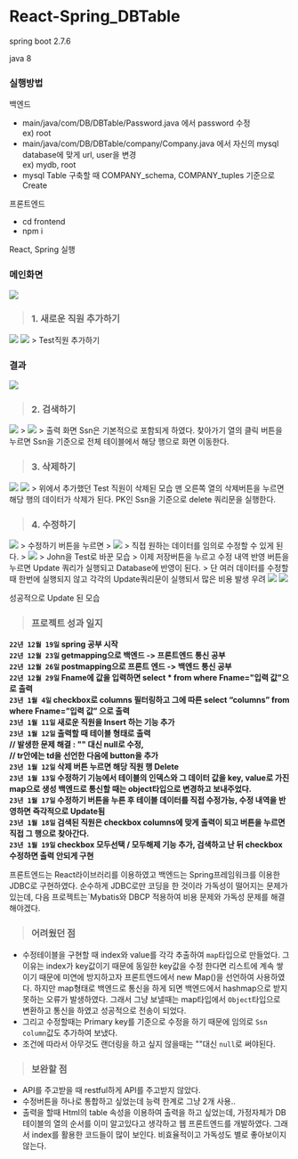 # React-Spring_DBTable

spring boot 2.7.6

java 8

### 실행방법
백엔드
- main/java/com/DB/DBTable/Password.java 에서 password 수정  
  ex) root
- main/java/com/DB/DBTable/company/Company.java 에서 자신의 mysql database에 맞게 url, user을 변경    
  ex) mydb, root
- mysql Table 구축할 때 COMPANY_schema, COMPANY_tuples 기준으로 Create

프론트엔드
- cd frontend
- npm i

React, Spring 실행

### 메인화면
<img src="https://velog.velcdn.com/images/opop8834/post/7b587e85-cea0-41d7-9f5c-854aa6638985/image.png">


> ### 1. 새로운 직원 추가하기
<img src="https://velog.velcdn.com/images/opop8834/post/a725f2a7-a968-4dae-84fa-e4b476b1fce7/image.png">
<img src ="https://velog.velcdn.com/images/opop8834/post/fd63df0c-97dc-46b0-be28-4dc29b67d985/image.png">
>
Test직원 추가하기

### 결과
<img src ="https://velog.velcdn.com/images/opop8834/post/e2e85630-6255-4521-b580-cddb659efb4c/image.png">


> ### 2. 검색하기
<img src ="https://velog.velcdn.com/images/opop8834/post/5534b8b9-9b41-445d-b3f2-6fc050526414/image.png">
>
<img src ="blob:https://velog.io/76c15271-cb9e-429d-94a3-be96272ad2e9">
>
출력 화면
Ssn은 기본적으로 포함되게 하였다.
찾아가기 열의 클릭 버튼을 누르면 Ssn을 기준으로 
전체 테이블에서 해당 행으로 화면 이동한다.

> ### 3. 삭제하기
<img src ="https://velog.velcdn.com/images/opop8834/post/7e196aaf-d293-47ae-abc4-07bf9be76230/image.png">
<img src ="https://velog.velcdn.com/images/opop8834/post/485d244f-dc34-41b0-9936-e2d6c8ffce4e/image.png">
>
위에서 추가했던 Test 직원이 삭제된 모습
맨 오른쪽 열의 삭제버튼을 누르면 해당 행의 데이터가 삭제가 된다.
PK인 Ssn을 기준으로 delete 쿼리문을 실행한다.

> ### 4. 수정하기
<img src ="https://velog.velcdn.com/images/opop8834/post/aac5748d-b00a-456b-adfd-943711a6e76b/image.png">
>
수정하기 버튼을 누르면
>
<img src ="https://velog.velcdn.com/images/opop8834/post/da3092b0-b3ff-4790-8148-f551839bc690/image.png">
>
직접 원하는 데이터를 임의로 수정할 수 있게 된다.
>
<img src ="https://velog.velcdn.com/images/opop8834/post/01adaffa-398d-47f4-a111-ffc5487baade/image.png">
>
John을 Test로 바꾼 모습
>
이제 저장버튼을 누르고 수정 내역 반영 버튼을 누르면 Update 쿼리가 실행되고 Database에 반영이 된다.
>
단 여러 데이터를 수정할 때 한번에 실행되지 않고 각각의 Update쿼리문이 실행되서 많은 비용 발생 우려

<img src ="https://velog.velcdn.com/images/opop8834/post/49aba13e-a671-4c6c-b05e-5c56eb0010dd/image.png">

<img src ="https://velog.velcdn.com/images/opop8834/post/8b3a99bd-631b-4b90-9ce2-402e85c6c4a5/image.png">

성공적으로 Update 된 모습

> ###  프로젝트 성과 일지
**`22년 12월 19일` spring 공부 시작<br>
`22년 12월 23일` getmapping으로 백엔드 -> 프론트엔드 통신 공부<br>
`22년 12월 26일` postmapping으로 프론트 엔드 -> 백엔드 통신 공부<br>
`22년 12월 29일` Fname에 값을 입력하면 select * from where Fname="입력 값"으로 출력<br>
`23년 1월 4일`  checkbox로 columns 필터링하고 그에 따른 select “columns” from where Fname=”입력 값” 으로 출력<br>
`23년 1월 11일` 새로운 직원을 Insert 하는 기능 추가<br>
`23년 1월 12일` 출력할 때 테이블 형태로 출력 <br>
// 발생한 문제 해결 : "" 대신 null로 수정, <br>
// tr안에는 td을 선언한 다음에 button을 추가<br>
`23년 1월 12일` 삭제 버튼 누르면 해당 직원 행 Delete<br>
`23년 1월 13일` 수정하기 기능에서 테이블의 인덱스와 그 데이터 값을 key, value로 가진 map으로 생성 백엔드로 통신할 때는 object타입으로 변경하고 보내주었다.<br>
`23년 1월 17일` 수정하기 버튼을 누른 후 테이블 데이터를 직접 수정가능, 수정 내역을 반영하면 즉각적으로 Update됨<br>
`23년 1월 18일` 검색된 직원은 checkbox columns에 맞게 출력이 되고 버튼을 누르면 직접 그 행으로 찾아간다.<br>
`23년 1월 19일` checkbox 모두선택 / 모두해제 기능 추가, 검색하고 난 뒤 checkbox 수정하면 출력 안되게 구현**

프론트엔드는 React라이브러리를 이용하였고 
백엔드는 Spring프레임워크를 이용한 JDBC로 구현하였다.
순수하게 JDBC로만 코딩을 한 것이라 가독성이 떨어지는 문제가 있는데,
다음 프로젝트는`Mybatis와 DBCP 적용하여 비용 문제와 가독성 문제를 해결 해야겠다.


> ###  어려웠던 점
- 수정테이블을 구현할 때 index와 value를 각각 추출하여 `map`타입으로 만들었다.
그 이유는 index가 key값이기 때문에 동일한 key값을 수정 한다면 리스트에 계속 쌓이기 때문에 미연에 방지하고자 프론트엔드에서 new Map()을 선언하여 사용하였다.
하지만 map형태로 백엔드로 통신을 하게 되면 백엔드에서 hashmap으로 받지 못하는 오류가 발생하였다. 그래서 그냥 보낼때는 map타입에서 `Object`타입으로 변환하고 통신을 하였고 성공적으로 전송이 되었다.
- 그리고 수정할때는 Primary key를 기준으로 수정을 하기 때문에 임의로 `Ssn column`값도 추가하여 보냈다.
- 조건에 따라서 아무것도 랜더링을 하고 싶지 않을때는 ""대신 `null`로 써야된다.

> ### 보완할 점
- API를 주고받을 때 restful하게 API를 주고받지 않았다.
- 수정버튼을 하나로 통합하고 싶었는데 능력 한계로 그냥 2개 사용..
- 출력을 할때 Html의 table 속성을 이용하여 출력을 하고 싶었는데, 가정자체가 DB 테이블의 열의 순서를 이미 알고있다고 생각하고 웹 프론트엔드를 개발하였다. 
그래서 index를 활용한 코드들이 많이 보인다. 
비효율적이고 가독성도 별로 좋아보이지 않는다.
